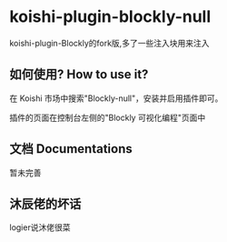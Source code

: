 # koishi-plugin-blockly-null


koishi-plugin-Blockly的fork版,多了一些注入块用来注入


## 如何使用? How to use it?
在 Koishi 市场中搜索"Blockly-null"，安装并启用插件即可。


插件的页面在控制台左侧的"Blockly 可视化编程"页面中


## 文档 Documentations
暂未完善


## 沐辰佬的坏话
logier说沐佬很菜